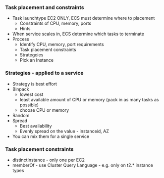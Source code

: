 ### Task placement and constraints
- Task launchtype EC2 ONLY, ECS must determine where to placement
  - Constraints of CPU, memory, ports
  - Hints
- When service scales in, ECS determine which tasks to terminate
- Process
  - Identify CPU, memory, port requirements
  - Task placement constraints
  - Strategoies
  - Pick an Instance

### Strategies - applied to a service
- Strategy is best effort
- Binpack 
  - lowest cost
  - least available amount of CPU or memory (pack in as many tasks as possible)
  - choose CPU or memory
- Random
- Spread
  - Best availability
  - Evenly spread on the value - instanceid, AZ
- You can mix them for a single service

### Task placement constraints
- distinctInstance - only one per EC2
- memberOf - use Cluster Query Language - e.g. only on t2.* instance types
